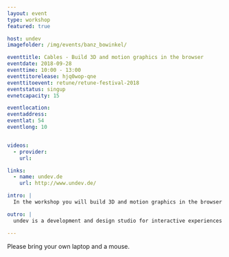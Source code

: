 ```yaml
---
layout: event
type: workshop
featured: true

host: undev
imagefolder: /img/events/banz_bowinkel/

eventtitle: Cables - Build 3D and motion graphics in the browser
eventdate: 2018-09-28
eventtime: 10:00 - 13:00
eventtitorelease: hjq0wop-qne
eventtitoevent: retune/retune-festival-2018
eventstatus: singup
evnetcapacity: 15

eventlocation: 
eventaddress: 
eventlat: 54
eventlong: 10


videos:
  - provider: 
    url:

links:
  - name: undev.de
    url: http://www.undev.de/

intro: |
  In the workshop you will build 3D and motion graphics in the browser with cables. cables.gl is a visual development tool to create interactive webgl experiences directly in the browser. undev will show you how to import your own models, play audio, animate things, export and embed those in your own website.

outro: |
  undev is a development and design studio for interactive experiences using modern web technologies. They push the boundaries of what’s possible using WebGL, Web Audio and WebVR.

---
```


Please bring your own laptop and a mouse. 
